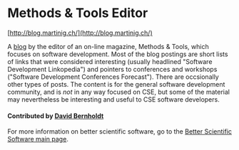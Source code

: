 # Methods & Tools Editor

[http://blog.martinig.ch/](http://blog.martinig.ch/)

A [blog](http://blog.martinig.ch/) by the editor of an on-line magazine, Methods & Tools, which focuses on software development.  Most of the blog postings are short lists of links that were considered interesting (usually headlined "Software Development Linkopedia") and pointers to conferences and workshops ("Software Development Conferences Forecast"). There are occsionally other types of posts.  The content is for the general software development community, and is *not* in any way focused on CSE, but some of the material may nevertheless be interesting and useful to CSE software developers.

#### Contributed by [David Bernholdt](http://github.com/bernhold)

For more information on better scientific software, go to the [Better Scientific Software main page](http://betterscientificsoftware.info).

<!---
Publish: yes
Categories: Development
Topics: Software engineering
Tags: blog
Level: 2
Prerequisites: defaults
Aggregate: none
--->
